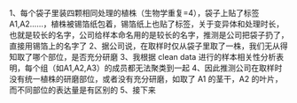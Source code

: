 1、每个袋子里装四颗相同处理的植株（生物学重复=4），袋子上贴了标签 A1,A2……，植株被锡箔纸包着，锡箔纸上也贴了标签，关于变异体和处理时长，也就是较长的名字，公司给样本命名用的是较长的名字，推测是公司把袋子扔了，直接用锡箔上的名字了 
2、据公司说，在取样时仅从袋子里取了一株，我们无从得知取了哪个部位，是否充分研磨 
3、我根据 clean data 进行的样本相关性分析表明，每个组（如A1,A2,A3）的成员都无法聚类到一起 
4、因此推测公司在取样时没有统一植株的研磨部位，或者没有充分研磨，如取了 A1 的茎干，A2 的叶片，而不同部位的表达量是有区别的
5、接下来


